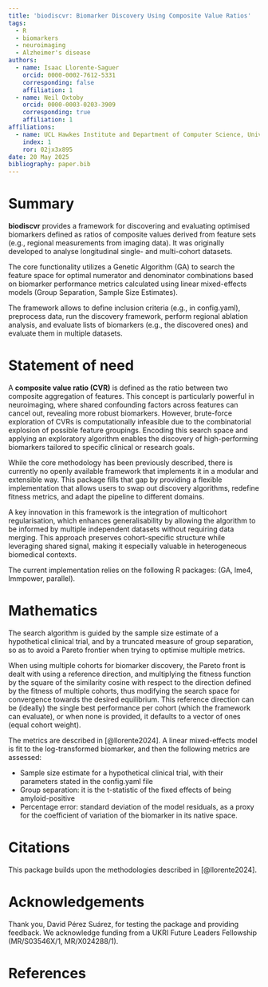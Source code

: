 ```yaml
---
title: 'biodiscvr: Biomarker Discovery Using Composite Value Ratios'
tags:
  - R
  - biomarkers
  - neuroimaging
  - Alzheimer's disease
authors:
  - name: Isaac Llorente-Saguer
    orcid: 0000-0002-7612-5331
    corresponding: false
    affiliation: 1
  - name: Neil Oxtoby
    orcid: 0000-0003-0203-3909
    corresponding: true
    affiliation: 1
affiliations:
  - name: UCL Hawkes Institute and Department of Computer Science, University College London, United Kingdom
    index: 1
    ror: 02jx3x895
date: 20 May 2025
bibliography: paper.bib
---
```

  
# Summary
  
**biodiscvr** provides a framework for discovering and evaluating 
optimised biomarkers defined as ratios of composite values derived from 
feature sets (e.g., regional measurements from imaging data). 
It was originally developed to analyse longitudinal single- and 
multi-cohort datasets.

The core functionality utilizes a Genetic Algorithm (GA) to search the 
feature space for optimal numerator and denominator combinations based on 
biomarker performance metrics calculated using linear mixed-effects models 
(Group Separation, Sample Size Estimates).

The framework allows to define inclusion criteria (e.g., in config.yaml),
preprocess data, run the discovery framework, perform regional ablation analysis,
and evaluate lists of biomarkers (e.g., the discovered ones) and 
evaluate them in multiple datasets.

# Statement of need

A **composite value ratio (CVR)** is defined as the ratio between two composite 
aggregation of features. This concept is particularly powerful in neuroimaging, 
where shared confounding factors across features can cancel out, revealing more 
robust biomarkers. However, brute-force exploration of CVRs is computationally 
infeasible due to the combinatorial explosion of possible feature groupings. 
Encoding this search space and applying an exploratory algorithm enables the 
discovery of high-performing biomarkers tailored to specific clinical or 
research goals.

While the core methodology has been previously described, there is currently no 
openly available framework that implements it in a modular and extensible way. 
This package fills that gap by providing a flexible implementation that allows 
users to swap out discovery algorithms, redefine fitness metrics, and adapt the 
pipeline to different domains.

A key innovation in this framework is the integration of multicohort 
regularisation, which enhances generalisability by allowing the algorithm to be 
informed by multiple independent datasets without requiring data merging. 
This approach preserves cohort-specific structure while leveraging shared signal, 
making it especially valuable in heterogeneous biomedical contexts.

The current implementation relies on the following R packages:
(GA, lme4, lmmpower, parallel).

# Mathematics

The search algorithm is guided by the sample size estimate of a hypothetical 
clinical trial, and by a truncated measure of group separation, so as to avoid 
a Pareto frontier when trying to optimise multiple metrics.

When using multiple cohorts for biomarker discovery, the Pareto front is dealt
with using a reference direction, and multiplying the fitness function by the 
square of the similarity cosine with respect to the direction defined by the 
fitness of multiple cohorts, thus modifying the search space for convergence 
towards the desired equilibrium. This reference direction can be (ideally) the 
single best performance per cohort (which the framework can evaluate), 
or when none is provided, it defaults to a vector of ones (equal cohort weight).

The metrics are described in [@llorente2024]. A linear mixed-effects model is fit 
to the log-transformed biomarker, and then the following metrics are assessed:
  - Sample size estimate for a hypothetical clinical trial, with their parameters 
    stated in the config.yaml file
  - Group separation: it is the t-statistic of the fixed effects of being amyloid-positive
  - Percentage error: standard deviation of the model residuals, as a proxy for 
    the coefficient of variation of the biomarker in its native space. 

    
# Citations
    
This package builds upon the methodologies described in [@llorente2024]. 
  
# Acknowledgements

Thank you, David Pérez Suárez, for testing the package and providing feedback.
We acknowledge funding from a UKRI Future Leaders Fellowship (MR/S03546X/1, MR/X024288/1).
  
# References